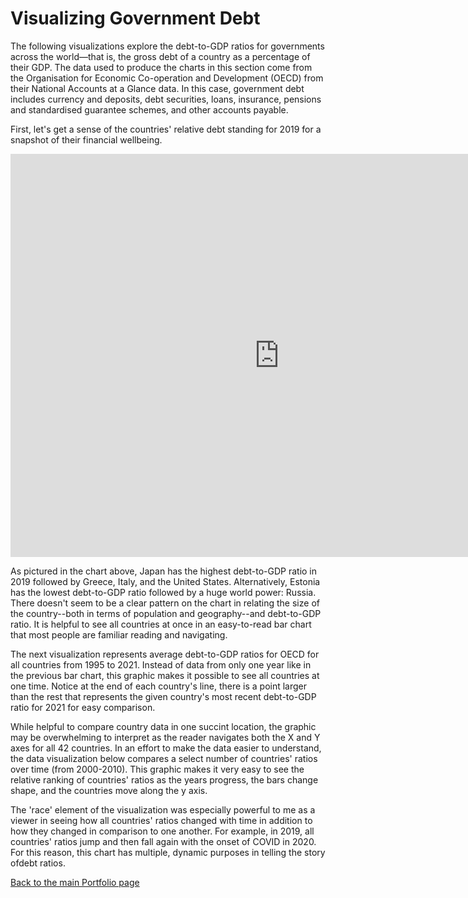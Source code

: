 # Visualizing Government Debt

The following visualizations explore the debt-to-GDP ratios for governments across the world—that is, the gross debt of a country as a percentage of their GDP. The data used to produce the charts in this section come from the Organisation for Economic Co-operation and Development (OECD) from their National Accounts at a Glance data. In this case, government debt includes currency and deposits, debt securities, loans, insurance, pensions and standardised guarantee schemes, and other accounts payable. 

First, let's get a sense of the countries' relative debt standing for 2019 for a snapshot of their financial wellbeing.

<iframe src="https://data.oecd.org/chart/6RYu" width="860" height="645" style="border: 0" mozallowfullscreen="true" webkitallowfullscreen="true" allowfullscreen="true"><a href="https://data.oecd.org/chart/6RYu" target="_blank">OECD Chart: General government debt, Total, % of GDP, Annual, 2019</a></iframe>

As pictured in the chart above, Japan has the highest debt-to-GDP ratio in 2019 followed by Greece, Italy, and the United States. Alternatively, Estonia has the lowest debt-to-GDP ratio followed by a huge world power: Russia. There doesn't seem to be a clear pattern on the chart in relating the size of the country--both in terms of population and geography--and debt-to-GDP ratio. It is helpful to see all countries at once in an easy-to-read bar chart that most people are familiar reading and navigating. 

The next visualization represents average debt-to-GDP ratios for OECD for all countries from 1995 to 2021. Instead of data from only one year like in the previous bar chart, this graphic makes it possible to see all countries at one time. Notice at the end of each country's line, there is a point larger than the rest that represents the given country's most recent debt-to-GDP ratio for 2021 for easy comparison.

<div class="flourish-embed flourish-chart" data-src="visualisation/11686871"><script src="https://public.flourish.studio/resources/embed.js"></script></div>

While helpful to compare country data in one succint location, the graphic may be overwhelming to interpret as the reader navigates both the X and Y axes for all 42 countries. In an effort to make the data easier to understand, the data visualization below compares a select number of countries' ratios over time (from 2000-2010).  This graphic makes it very easy to see the relative ranking of countries' ratios as the years progress, the bars change shape, and the countries move along the y axis.

<div class="flourish-embed flourish-bar-chart-race" data-src="visualisation/11688775"><script src="https://public.flourish.studio/resources/embed.js"></script></div>

The 'race' element of the visualization was especially powerful to me as a viewer in seeing how all countries' ratios changed with time in addition to how they changed in comparison to one another. For example, in 2019, all countries' ratios jump and then fall again with the onset of COVID in 2020. For this reason, this chart has multiple, dynamic purposes in telling the story ofdebt ratios.

[Back to the main Portfolio page](/README.md)
